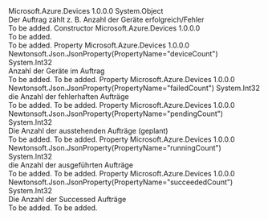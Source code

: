 <Type Name="DeviceJobStatistics" FullName="Microsoft.Azure.Devices.DeviceJobStatistics">
  <TypeSignature Language="C#" Value="public class DeviceJobStatistics" />
  <TypeSignature Language="ILAsm" Value=".class public auto ansi beforefieldinit DeviceJobStatistics extends System.Object" />
  <TypeSignature Language="DocId" Value="T:Microsoft.Azure.Devices.DeviceJobStatistics" />
  <TypeSignature Language="VB.NET" Value="Public Class DeviceJobStatistics" />
  <TypeSignature Language="F#" Value="type DeviceJobStatistics = class" />
  <AssemblyInfo>
    <AssemblyName>Microsoft.Azure.Devices</AssemblyName>
    <AssemblyVersion>1.0.0.0</AssemblyVersion>
  </AssemblyInfo>
  <Base>
    <BaseTypeName>System.Object</BaseTypeName>
  </Base>
  <Interfaces />
  <Docs>
    <summary>
            Der Auftrag zählt z. B. Anzahl der Geräte erfolgreich/Fehler
            </summary>
    <remarks>To be added.</remarks>
  </Docs>
  <Members>
    <Member MemberName=".ctor">
      <MemberSignature Language="C#" Value="public DeviceJobStatistics ();" />
      <MemberSignature Language="ILAsm" Value=".method public hidebysig specialname rtspecialname instance void .ctor() cil managed" />
      <MemberSignature Language="DocId" Value="M:Microsoft.Azure.Devices.DeviceJobStatistics.#ctor" />
      <MemberSignature Language="VB.NET" Value="Public Sub New ()" />
      <MemberType>Constructor</MemberType>
      <AssemblyInfo>
        <AssemblyName>Microsoft.Azure.Devices</AssemblyName>
        <AssemblyVersion>1.0.0.0</AssemblyVersion>
      </AssemblyInfo>
      <Parameters />
      <Docs>
        <summary>To be added.</summary>
        <remarks>To be added.</remarks>
      </Docs>
    </Member>
    <Member MemberName="DeviceCount">
      <MemberSignature Language="C#" Value="public int DeviceCount { get; set; }" />
      <MemberSignature Language="ILAsm" Value=".property instance int32 DeviceCount" />
      <MemberSignature Language="DocId" Value="P:Microsoft.Azure.Devices.DeviceJobStatistics.DeviceCount" />
      <MemberSignature Language="VB.NET" Value="Public Property DeviceCount As Integer" />
      <MemberSignature Language="F#" Value="member this.DeviceCount : int with get, set" Usage="Microsoft.Azure.Devices.DeviceJobStatistics.DeviceCount" />
      <MemberType>Property</MemberType>
      <AssemblyInfo>
        <AssemblyName>Microsoft.Azure.Devices</AssemblyName>
        <AssemblyVersion>1.0.0.0</AssemblyVersion>
      </AssemblyInfo>
      <Attributes>
        <Attribute>
          <AttributeName>Newtonsoft.Json.JsonProperty(PropertyName="deviceCount")</AttributeName>
        </Attribute>
      </Attributes>
      <ReturnValue>
        <ReturnType>System.Int32</ReturnType>
      </ReturnValue>
      <Docs>
        <summary>
            Anzahl der Geräte im Auftrag
            </summary>
        <value>To be added.</value>
        <remarks>To be added.</remarks>
      </Docs>
    </Member>
    <Member MemberName="FailedCount">
      <MemberSignature Language="C#" Value="public int FailedCount { get; set; }" />
      <MemberSignature Language="ILAsm" Value=".property instance int32 FailedCount" />
      <MemberSignature Language="DocId" Value="P:Microsoft.Azure.Devices.DeviceJobStatistics.FailedCount" />
      <MemberSignature Language="VB.NET" Value="Public Property FailedCount As Integer" />
      <MemberSignature Language="F#" Value="member this.FailedCount : int with get, set" Usage="Microsoft.Azure.Devices.DeviceJobStatistics.FailedCount" />
      <MemberType>Property</MemberType>
      <AssemblyInfo>
        <AssemblyName>Microsoft.Azure.Devices</AssemblyName>
        <AssemblyVersion>1.0.0.0</AssemblyVersion>
      </AssemblyInfo>
      <Attributes>
        <Attribute>
          <AttributeName>Newtonsoft.Json.JsonProperty(PropertyName="failedCount")</AttributeName>
        </Attribute>
      </Attributes>
      <ReturnValue>
        <ReturnType>System.Int32</ReturnType>
      </ReturnValue>
      <Docs>
        <summary>
            die Anzahl der fehlerhaften Aufträge
            </summary>
        <value>To be added.</value>
        <remarks>To be added.</remarks>
      </Docs>
    </Member>
    <Member MemberName="PendingCount">
      <MemberSignature Language="C#" Value="public int PendingCount { get; set; }" />
      <MemberSignature Language="ILAsm" Value=".property instance int32 PendingCount" />
      <MemberSignature Language="DocId" Value="P:Microsoft.Azure.Devices.DeviceJobStatistics.PendingCount" />
      <MemberSignature Language="VB.NET" Value="Public Property PendingCount As Integer" />
      <MemberSignature Language="F#" Value="member this.PendingCount : int with get, set" Usage="Microsoft.Azure.Devices.DeviceJobStatistics.PendingCount" />
      <MemberType>Property</MemberType>
      <AssemblyInfo>
        <AssemblyName>Microsoft.Azure.Devices</AssemblyName>
        <AssemblyVersion>1.0.0.0</AssemblyVersion>
      </AssemblyInfo>
      <Attributes>
        <Attribute>
          <AttributeName>Newtonsoft.Json.JsonProperty(PropertyName="pendingCount")</AttributeName>
        </Attribute>
      </Attributes>
      <ReturnValue>
        <ReturnType>System.Int32</ReturnType>
      </ReturnValue>
      <Docs>
        <summary>
            Die Anzahl der ausstehenden Aufträge (geplant)
            </summary>
        <value>To be added.</value>
        <remarks>To be added.</remarks>
      </Docs>
    </Member>
    <Member MemberName="RunningCount">
      <MemberSignature Language="C#" Value="public int RunningCount { get; set; }" />
      <MemberSignature Language="ILAsm" Value=".property instance int32 RunningCount" />
      <MemberSignature Language="DocId" Value="P:Microsoft.Azure.Devices.DeviceJobStatistics.RunningCount" />
      <MemberSignature Language="VB.NET" Value="Public Property RunningCount As Integer" />
      <MemberSignature Language="F#" Value="member this.RunningCount : int with get, set" Usage="Microsoft.Azure.Devices.DeviceJobStatistics.RunningCount" />
      <MemberType>Property</MemberType>
      <AssemblyInfo>
        <AssemblyName>Microsoft.Azure.Devices</AssemblyName>
        <AssemblyVersion>1.0.0.0</AssemblyVersion>
      </AssemblyInfo>
      <Attributes>
        <Attribute>
          <AttributeName>Newtonsoft.Json.JsonProperty(PropertyName="runningCount")</AttributeName>
        </Attribute>
      </Attributes>
      <ReturnValue>
        <ReturnType>System.Int32</ReturnType>
      </ReturnValue>
      <Docs>
        <summary>
            die Anzahl der ausgeführten Aufträge
            </summary>
        <value>To be added.</value>
        <remarks>To be added.</remarks>
      </Docs>
    </Member>
    <Member MemberName="SucceededCount">
      <MemberSignature Language="C#" Value="public int SucceededCount { get; set; }" />
      <MemberSignature Language="ILAsm" Value=".property instance int32 SucceededCount" />
      <MemberSignature Language="DocId" Value="P:Microsoft.Azure.Devices.DeviceJobStatistics.SucceededCount" />
      <MemberSignature Language="VB.NET" Value="Public Property SucceededCount As Integer" />
      <MemberSignature Language="F#" Value="member this.SucceededCount : int with get, set" Usage="Microsoft.Azure.Devices.DeviceJobStatistics.SucceededCount" />
      <MemberType>Property</MemberType>
      <AssemblyInfo>
        <AssemblyName>Microsoft.Azure.Devices</AssemblyName>
        <AssemblyVersion>1.0.0.0</AssemblyVersion>
      </AssemblyInfo>
      <Attributes>
        <Attribute>
          <AttributeName>Newtonsoft.Json.JsonProperty(PropertyName="succeededCount")</AttributeName>
        </Attribute>
      </Attributes>
      <ReturnValue>
        <ReturnType>System.Int32</ReturnType>
      </ReturnValue>
      <Docs>
        <summary>
            Die Anzahl der Successed Aufträge
            </summary>
        <value>To be added.</value>
        <remarks>To be added.</remarks>
      </Docs>
    </Member>
  </Members>
</Type>